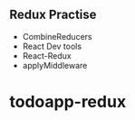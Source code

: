 ## Redux Practise

- CombineReducers
- React Dev tools
- React-Redux
- applyMiddleware
# todoapp-redux
